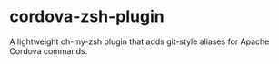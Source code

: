 # cordova-zsh-plugin
A lightweight oh-my-zsh plugin that adds git-style aliases for Apache Cordova commands.
